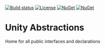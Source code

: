 [![Build status](https://ci.appveyor.com/api/projects/status/l3bwjwm7q10nrdus/branch/master?svg=true)](https://ci.appveyor.com/project/IoC-Unity/abstractions/branch/master)
[![License](https://img.shields.io/badge/license-apache%202.0-60C060.svg)](https://github.com/unitycontainer/abstractions/blob/master/LICENSE)
[![NuGet](https://img.shields.io/nuget/dt/Unity.Abstractions.svg)](https://www.nuget.org/packages/Unity.Abstractions)
[![NuGet](https://img.shields.io/nuget/v/Unity.Abstractions.svg)](https://www.nuget.org/packages/Unity.Abstractions)

# Unity Abstractions
Home for all public interfaces and declarations

